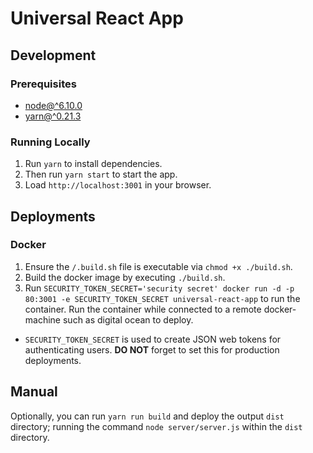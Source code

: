 # Universal React App

## Development
 
### Prerequisites

- [node@^6.10.0](https://nodejs.org/en/)
- [yarn@^0.21.3](https://yarnpkg.com/en/)

### Running Locally

1. Run `yarn` to install dependencies.
2. Then run `yarn start` to start the app.
3. Load `http://localhost:3001` in your browser.

## Deployments

### Docker

1. Ensure the `/.build.sh` file is executable via `chmod +x ./build.sh`.
2. Build the docker image by executing `./build.sh`.
3. Run `SECURITY_TOKEN_SECRET='security secret' docker run -d -p 80:3001 -e SECURITY_TOKEN_SECRET universal-react-app` to run the container. Run the container while connected to a remote docker-machine such as digital ocean to deploy.
  - `SECURITY_TOKEN_SECRET` is used to create JSON web tokens for authenticating users. **DO NOT** forget to set this for production deployments.

## Manual
Optionally, you can run `yarn run build` and deploy the output `dist` directory; running the command `node server/server.js` within the `dist` directory.

